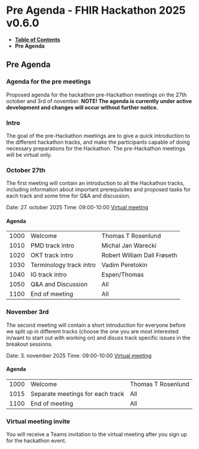 # Pre Agenda - FHIR Hackathon 2025 v0.6.0

* [**Table of Contents**](toc.md)
* **Pre Agenda**

## Pre Agenda

### Agenda for the pre meetings

Proposed agenda for the hackathon pre-Hackathon meetings on the 27th october and 3rd of november.
 **NOTE! The agenda is currently under active development and changes will occur without further notice.**

### Intro

The goal of the pre-Hackathon meetings are to give a quick introduction to the different hackathon tracks, and make the participants capable of doing necessary preparations for the Hackathon. The pre-Hackathon meetings will be virtual only.

### October 27th

The first meeting will contain an introduction to all the Hackathon tracks, including information about important prerequisites and proposed tasks for each track and some time for Q&A and discussion.

Date: 27. october 2025
 Time: 09:00-10:00
 [Virtual meeting](https://hl7norway.github.io/FHIR-hackathon-2025/currentbuild/FHIR-Hackathon-pre-meeting-1.ics)

#### Agenda

| | | |
| :--- | :--- | :--- |
| 1000 | Welcome | Thomas T Rosenlund |
| 1010 | PMD track intro | Michal Jan Warecki |
| 1020 | OKT track intro | Robert William Dall Frøseth |
| 1030 | Terminology track intro | Vadim Peretokin |
| 1040 | IG track intro | Espen/Thomas |
| 1050 | Q&A and Discussion | All |
| 1100 | End of meeting | All |

### November 3rd

The second meeting will contain a short introduction for everyone before we split up in different tracks (choose the one you are most interested in/want to start out with working on) and disuss track specific issues in the breakout sessions.

Date: 3. november 2025
 Time: 09:00-10:00
 [Virtual meeting](https://hl7norway.github.io/FHIR-hackathon-2025/currentbuild/FHIR-Hackathon-pre-meeting-2.ics)

#### Agenda

| | | |
| :--- | :--- | :--- |
| 1000 | Welcome | Thomas T Rosenlund |
| 1015 | Separate meetings for each track | All |
| 1100 | End of meeting | All |

### Virtual meeting invite

You will receive a Teams invitation to the virtual meeting after you sign up for the hackathon event.

